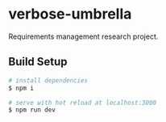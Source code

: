 # verbose-umbrella

Requirements management research project.

## Build Setup

``` bash
# install dependencies
$ npm i

# serve with hot reload at localhost:3000
$ npm run dev
```
